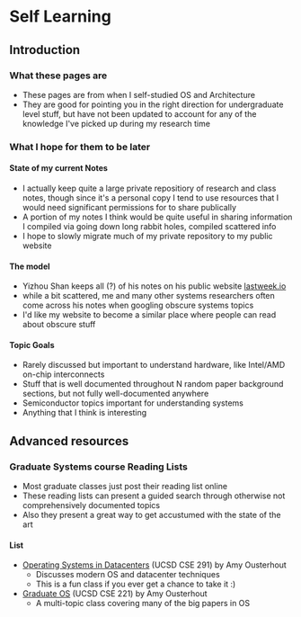 # Self Learning
## Introduction
### What these pages are
- These pages are from when I self-studied OS and Architecture
- They are good for pointing you in the right direction for undergraduate level stuff, but have not been updated to account for any of the knowledge I've picked up during my research time
### What I hope for them to be later
#### State of my current Notes
- I actually keep quite a large private repositiory of research and class notes, though since it's a personal copy I tend to use resources that I would need significant permissions for to share publically
- A portion of my notes I think would be quite useful in sharing information I compiled via going down long rabbit holes, compiled scattered info
- I hope to slowly migrate much of my private repository to my public website

#### The model 
- Yizhou Shan keeps all (?) of his notes on his public website [lastweek.io](http://lastweek.io/)
- while a bit scattered, me and many other systems researchers often come across his notes when googling obscure systems topics
- I'd like my website to become a similar place where people can read about obscure stuff
#### Topic Goals
- Rarely discussed but important to understand hardware, like Intel/AMD on-chip interconnects
- Stuff that is well documented throughout N random paper background sections, but not fully well-documented anywhere 
- Semiconductor topics important for understanding systems
- Anything that I think is interesting
## Advanced resources
### Graduate Systems course Reading Lists
- Most graduate classes just post their reading list online
- These reading lists can present a guided search through otherwise not comprehensively documented topics
- Also they present a great way to get accustumed with the state of the art
#### List
- [Operating Systems in Datacenters](https://amyousterhout.com/cse291-fall23/) (UCSD CSE 291) by Amy Ousterhout
	- Discusses modern OS and datacenter techniques
	- This is a fun class if you ever get a chance to take it :)
- [Graduate OS](https://amyousterhout.com/cse221-fall24/readings.html) (UCSD CSE 221) by Amy Ousterhout
	- A multi-topic class covering many of the big papers in OS 

